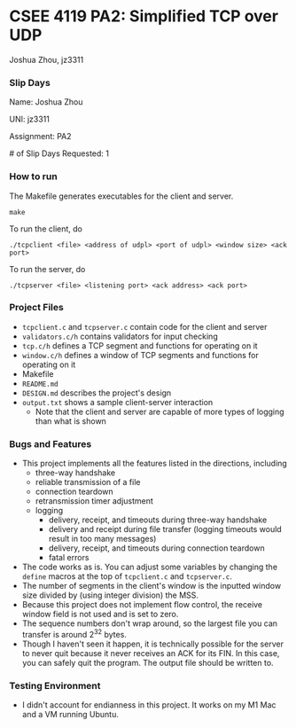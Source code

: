 # CSEE 4119 PA2: Simplified TCP over UDP
Joshua Zhou, jz3311

### Slip Days
Name: Joshua Zhou

UNI: jz3311

Assignment: PA2

\# of Slip Days Requested: 1

### How to run
The Makefile generates executables for the client and server.
```
make
```

To run the client, do
```
./tcpclient <file> <address of udpl> <port of udpl> <window size> <ack port>
```

To run the server, do
```
./tcpserver <file> <listening port> <ack address> <ack port>
```

### Project Files
- `tcpclient.c` and `tcpserver.c` contain code for the client and server
- `validators.c/h` contains validators for input checking
- `tcp.c/h` defines a TCP segment and functions for operating on it
- `window.c/h` defines a window of TCP segments and functions for operating on it
- Makefile
- `README.md`
- `DESIGN.md` describes the project's design
- `output.txt` shows a sample client-server interaction
  - Note that the client and server are capable of more types of logging than what is shown

### Bugs and Features
- This project implements all the features listed in the directions, including
  - three-way handshake
  - reliable transmission of a file
  - connection teardown
  - retransmission timer adjustment
  - logging
    - delivery, receipt, and timeouts during three-way handshake
    - delivery and receipt during file transfer (logging timeouts would result in too many messages)
    - delivery, receipt, and timeouts during connection teardown
    - fatal errors
- The code works as is. You can adjust some variables by changing the `define` macros at the top of `tcpclient.c` and `tcpserver.c`.
- The number of segments in the client's window is the inputted window size divided by (using integer division) the MSS.
- Because this project does not implement flow control, the receive window field is not used and is set to zero.
- The sequence numbers don't wrap around, so the largest file you can transfer is around 2<sup>32</sup> bytes.
- Though I haven't seen it happen, it is technically possible for the server to never quit because it never receives an ACK for its FIN. In this case, you can safely quit the program. The output file should be written to.

### Testing Environment
- I didn't account for endianness in this project. It works on my M1 Mac and a VM running Ubuntu.
